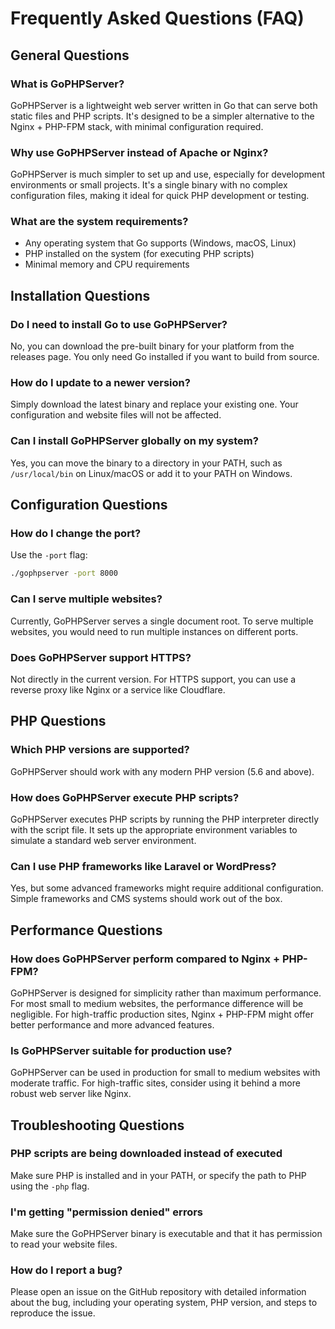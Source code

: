# Frequently Asked Questions (FAQ)

## General Questions

### What is GoPHPServer?

GoPHPServer is a lightweight web server written in Go that can serve both static files and PHP scripts. It's designed to be a simpler alternative to the Nginx + PHP-FPM stack, with minimal configuration required.

### Why use GoPHPServer instead of Apache or Nginx?

GoPHPServer is much simpler to set up and use, especially for development environments or small projects. It's a single binary with no complex configuration files, making it ideal for quick PHP development or testing.

### What are the system requirements?

- Any operating system that Go supports (Windows, macOS, Linux)
- PHP installed on the system (for executing PHP scripts)
- Minimal memory and CPU requirements

## Installation Questions

### Do I need to install Go to use GoPHPServer?

No, you can download the pre-built binary for your platform from the releases page. You only need Go installed if you want to build from source.

### How do I update to a newer version?

Simply download the latest binary and replace your existing one. Your configuration and website files will not be affected.

### Can I install GoPHPServer globally on my system?

Yes, you can move the binary to a directory in your PATH, such as `/usr/local/bin` on Linux/macOS or add it to your PATH on Windows.

## Configuration Questions

### How do I change the port?

Use the `-port` flag:
```bash
./gophpserver -port 8000
```

### Can I serve multiple websites?

Currently, GoPHPServer serves a single document root. To serve multiple websites, you would need to run multiple instances on different ports.

### Does GoPHPServer support HTTPS?

Not directly in the current version. For HTTPS support, you can use a reverse proxy like Nginx or a service like Cloudflare.

## PHP Questions

### Which PHP versions are supported?

GoPHPServer should work with any modern PHP version (5.6 and above).

### How does GoPHPServer execute PHP scripts?

GoPHPServer executes PHP scripts by running the PHP interpreter directly with the script file. It sets up the appropriate environment variables to simulate a standard web server environment.

### Can I use PHP frameworks like Laravel or WordPress?

Yes, but some advanced frameworks might require additional configuration. Simple frameworks and CMS systems should work out of the box.

## Performance Questions

### How does GoPHPServer perform compared to Nginx + PHP-FPM?

GoPHPServer is designed for simplicity rather than maximum performance. For most small to medium websites, the performance difference will be negligible. For high-traffic production sites, Nginx + PHP-FPM might offer better performance and more advanced features.

### Is GoPHPServer suitable for production use?

GoPHPServer can be used in production for small to medium websites with moderate traffic. For high-traffic sites, consider using it behind a more robust web server like Nginx.

## Troubleshooting Questions

### PHP scripts are being downloaded instead of executed

Make sure PHP is installed and in your PATH, or specify the path to PHP using the `-php` flag.

### I'm getting "permission denied" errors

Make sure the GoPHPServer binary is executable and that it has permission to read your website files.

### How do I report a bug?

Please open an issue on the GitHub repository with detailed information about the bug, including your operating system, PHP version, and steps to reproduce the issue.